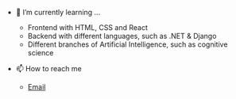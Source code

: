- 🌱 I’m currently learning ...
    - Frontend with HTML, CSS and React
    - Backend with different languages, such as .NET & Django
    - Different branches of Artificial Intelligence, such as cognitive science

- 📫 How to reach me
    - [Email](mailto:For.Mohammad.Asadpour@gmail.com)
<!--     - [LinkedIn](https://www.linkedin.com/in/mohammad-asadpour-a00738242/) -->
<!---
AsadpourMohammad/AsadpourMohammad is a ✨ special ✨ repository because its `README.md` (this file) appears on your GitHub profile.
You can click the Preview link to take a look at your changes.
--->
